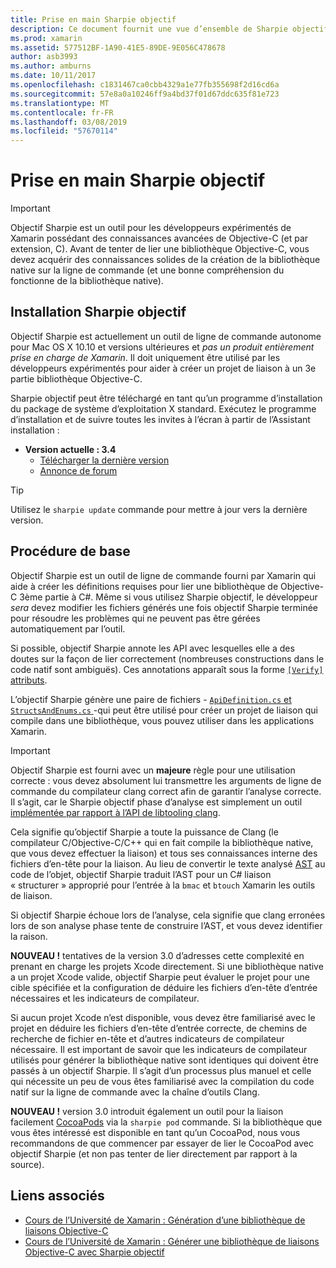 ```yaml
---
title: Prise en main Sharpie objectif
description: Ce document fournit une vue d’ensemble de Sharpie objectif, l’outil utilisé pour automatiser la création de C# liaisons au code Objective-C.
ms.prod: xamarin
ms.assetid: 577512BF-1A90-41E5-89DE-9E056C478678
author: asb3993
ms.author: amburns
ms.date: 10/11/2017
ms.openlocfilehash: c1831467ca0cbb4329a1e77fb355698f2d16cd6a
ms.sourcegitcommit: 57e8a0a10246ff9a4bd37f01d67ddc635f81e723
ms.translationtype: MT
ms.contentlocale: fr-FR
ms.lasthandoff: 03/08/2019
ms.locfileid: "57670114"
---
```

# <a name="getting-started-with-objective-sharpie"></a>Prise en main Sharpie objectif

> [!IMPORTANT]
> Objectif Sharpie est un outil pour les développeurs expérimentés de Xamarin possédant des connaissances avancées de Objective-C (et par extension, C). Avant de tenter de lier une bibliothèque Objective-C, vous devez acquérir des connaissances solides de la création de la bibliothèque native sur la ligne de commande (et une bonne compréhension du fonctionne de la bibliothèque native).

<a name="installing" />

## <a name="installing-objective-sharpie"></a>Installation Sharpie objectif

Objectif Sharpie est actuellement un outil de ligne de commande autonome pour Mac OS X 10.10 et versions ultérieures et _pas un produit entièrement prise en charge de Xamarin_. Il doit uniquement être utilisé par les développeurs expérimentés pour aider à créer un projet de liaison à un 3e partie bibliothèque Objective-C.

Sharpie objectif peut être téléchargé en tant qu’un programme d’installation du package de système d’exploitation X standard.
Exécutez le programme d’installation et de suivre toutes les invites à l’écran à partir de l’Assistant installation :

- **Version actuelle : 3.4**
  - [Télécharger la dernière version](https://dl.xamarin.com/objective-sharpie/ObjectiveSharpie.pkg)
  - [Annonce de forum](https://forums.xamarin.com/discussion/104800/objective-sharpie-3-4)

> [!TIP]
> Utilisez le `sharpie update` commande pour mettre à jour vers la dernière version.

## <a name="basic-walkthrough"></a>Procédure de base

Objectif Sharpie est un outil de ligne de commande fourni par Xamarin qui aide à créer les définitions requises pour lier une bibliothèque de Objective-C 3ème partie à C#.
Même si vous utilisez Sharpie objectif, le développeur *sera* devez modifier les fichiers générés une fois objectif Sharpie terminée pour résoudre les problèmes qui ne peuvent pas être gérées automatiquement par l’outil.

Si possible, objectif Sharpie annote les API avec lesquelles elle a des doutes sur la façon de lier correctement (nombreuses constructions dans le code natif sont ambiguës).
Ces annotations apparaît sous la forme [ `[Verify]` attributs](~/cross-platform/macios/binding/objective-sharpie/platform/verify.md).

L’objectif Sharpie génère une paire de fichiers - [ `ApiDefinition.cs` et `StructsAndEnums.cs` ](~/cross-platform/macios/binding/objective-sharpie/platform/apidefinitions-structsandenums.md) -qui peut être utilisé pour créer un projet de liaison qui compile dans une bibliothèque, vous pouvez utiliser dans les applications Xamarin.

> [!IMPORTANT]
> Objectif Sharpie est fourni avec un **majeure** règle pour une utilisation correcte : vous devez absolument lui transmettre les arguments de ligne de commande du compilateur clang correct afin de garantir l’analyse correcte. Il s’agit, car le Sharpie objectif phase d’analyse est simplement un outil [implémentée par rapport à l’API de libtooling clang](http://clang.llvm.org/docs/LibTooling.html).

Cela signifie qu’objectif Sharpie a toute la puissance de Clang (le compilateur C/Objective-C/C++ qui en fait compile la bibliothèque native, que vous devez effectuer la liaison) et tous ses connaissances interne des fichiers d’en-tête pour la liaison.
Au lieu de convertir le texte analysé [AST](https://en.wikipedia.org/wiki/Abstract_syntax_tree) au code de l’objet, objectif Sharpie traduit l’AST pour un C# liaison « structurer » approprié pour l’entrée à la `bmac` et `btouch` Xamarin les outils de liaison.

Si objectif Sharpie échoue lors de l’analyse, cela signifie que clang erronées lors de son analyse phase tente de construire l’AST, et vous devez identifier la raison.

**NOUVEAU !** tentatives de la version 3.0 d’adresses cette complexité en prenant en charge les projets Xcode directement. Si une bibliothèque native a un projet Xcode valide, objectif Sharpie peut évaluer le projet pour une cible spécifiée et la configuration de déduire les fichiers d’en-tête d’entrée nécessaires et les indicateurs de compilateur.

Si aucun projet Xcode n’est disponible, vous devez être familiarisé avec le projet en déduire les fichiers d’en-tête d’entrée correcte, de chemins de recherche de fichier en-tête et d’autres indicateurs de compilateur nécessaire. Il est important de savoir que les indicateurs de compilateur utilisés pour générer la bibliothèque native sont identiques qui doivent être passés à un objectif Sharpie. Il s’agit d’un processus plus manuel et celle qui nécessite un peu de vous êtes familiarisé avec la compilation du code natif sur la ligne de commande avec la chaîne d’outils Clang.

**NOUVEAU !** version 3.0 introduit également un outil pour la liaison facilement [CocoaPods](https://cocoapods.org) via la `sharpie pod` commande.
Si la bibliothèque que vous êtes intéressé est disponible en tant qu’un CocoaPod, nous vous recommandons de que commencer par essayer de lier le CocoaPod avec objectif Sharpie (et non pas tenter de lier directement par rapport à la source).

## <a name="related-links"></a>Liens associés

- [Cours de l’Université de Xamarin : Génération d’une bibliothèque de liaisons Objective-C](https://university.xamarin.com/classes/track/all#building-an-objective-c-bindings-library)
- [Cours de l’Université de Xamarin : Générer une bibliothèque de liaisons Objective-C avec Sharpie objectif](https://university.xamarin.com/classes/track/all#build-an-objective-c-bindings-library-with-objective-sharpie)